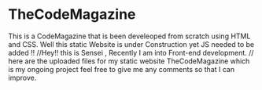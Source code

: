 # TheCodeMagazine
This is a CodeMagazine that is been develeoped from scratch using HTML and CSS. Well this static Website is under Construction yet JS needed  to be added !!
//Hey!! this is Sensei , Recently I am into Front-end development.
// here are the uploaded files for my static website TheCodeMagazine which is my ongoing project feel free to give me any comments so that I can improve.
